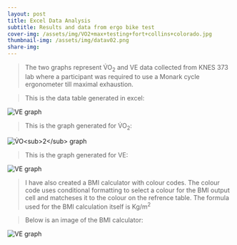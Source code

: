 ```yaml
---
layout: post 
title: Excel Data Analysis
subtitle: Results and data from ergo bike test  
cover-img: /assets/img/VO2+max+testing+fort+collins+colorado.jpg
thumbnail-img: /assets/img/datav02.png
share-img:
---
```


>The two graphs represent &#x56;&#x0307;O<sub>2</sub> and VE data collected from KNES 373 lab where a participant was required to use a Monark cycle ergonometer till maximal exhaustion.


>This is the data table generated in excel:
<img src="/project3theme/assets/img/datav02.png" alt="VE graph" itemprop="image" class="u-photo">


>This is the graph generated for &#x56;&#x0307;O<sub>2</sub>:
>
<img src="/project3theme/assets/img/VO2graph.png" alt="&#x56;&#x0307;O<sub>2</sub> graph" itemprop="image" class="u-photo">

>This is the graph generated for VE:
>
<img src="/project3theme/assets/img/VEgraph.png" alt="VE graph" itemprop="image" class="u-photo">

>I have also created a BMI calculator with colour codes. The colour code uses conditional formatting to select a colour for the BMI output cell and matcheses it to the colour on the refrence table. The formula used for the BMI calculation itself is Kg/m<sup>2</sup>


>Below is an image of the BMI calculator:
>
<img src="/project3theme/assets/img/BMIcalc.png" alt="VE graph" itemprop="image" class="u-photo">
